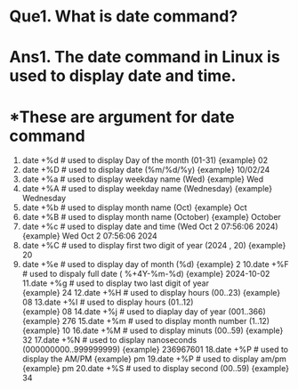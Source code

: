 # Que1. What is date command?
# Ans1. The date command in Linux is used to display date and time.

# *These are argument for date command
 
 1. date +%d      # used to display Day of the month (01-31)
     {example}  02
 2. date +%D      # used to display date (%m/%d/%y)
     {example}  10/02/24
 3. date +%a      # used to display weekday name (Wed)
      {example}  Wed
 4. date +%A      # used to display weekday name (Wednesday)
      {example}  Wednesday
 5. date +%b      # used to display month name  (Oct)
      {example}   Oct
 6. date +%B      # used to display month name  (October)
     {example}    October
 7. date +%c      # used to display date and time (Wed Oct  2 07:56:06 2024) 
     {example}    Wed Oct  2 07:56:06 2024
 8. date +%C      # used to display first two digit of year  (2024 , 20)
      {example}     20
 9. date +%e      # used to display day of month (%d)
       {example}    2
 10.date +%F     # used to dispaly full date ( %+4Y-%m-%d)
       {example}  2024-10-02
 11.date +%g     # used to display two last digit of year     
      {example}   24
 12.date +%H     # used to display  hours (00..23) 
      {example}  08
 13.date +%I     # used to display hours  (01..12)           
     {example}    08
 14.date +%j     # used to diaplay day of year (001..366)  
    {example}   276
 15.date +%m      # used to display month number (1..12)
    {example}   10
 16.date +%M     # used to display minuts   (00..59)
     {example}   32
 17.date +%N     # used to display nanoseconds (000000000..999999999)
     {example}    236967601
 18.date +%P     # used to display the AM/PM
      {example}    pm
 19.date +%P     # used to display am/pm    
      {example}   pm
 20.date +%S     # used to display second (00..59)
      {example}      34